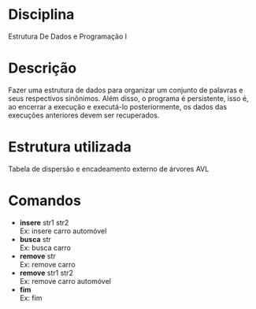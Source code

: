 # Disciplina 
Estrutura De Dados e Programação I

# Descrição 
Fazer uma estrutura de dados para organizar um conjunto de
palavras e seus respectivos sinônimos. Além disso, o programa é persistente, isso é, ao encerrar
a execução e executá-lo posteriormente, os dados das execuções anteriores devem ser recuperados.

# Estrutura utilizada
Tabela de dispersão e encadeamento
externo de árvores AVL

# Comandos
- **insere** str1 str2 <br/> Ex: insere carro automóvel
- **busca** str <br/> Ex: busca carro
- **remove** str <br/> Ex: remove carro
- **remove** str1 str2 <br/> Ex: remove carro automóvel
- **fim** <br/> Ex: fim